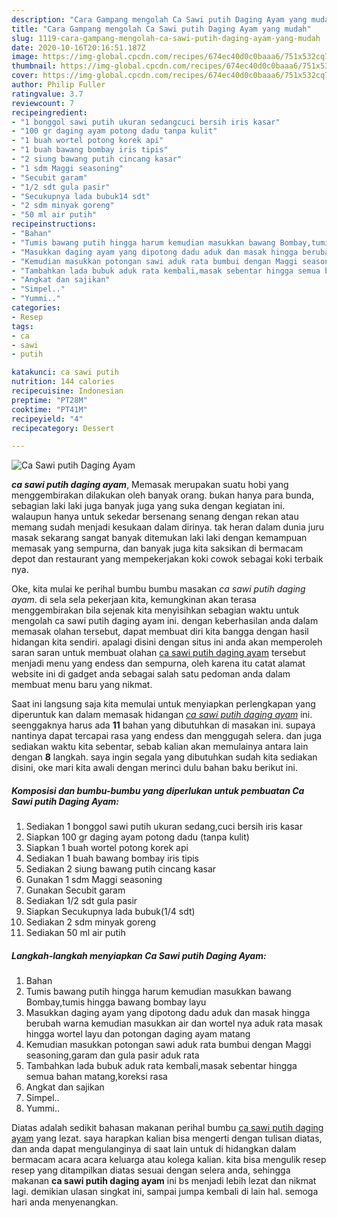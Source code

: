 ```yaml
---
description: "Cara Gampang mengolah Ca Sawi putih Daging Ayam yang mudah"
title: "Cara Gampang mengolah Ca Sawi putih Daging Ayam yang mudah"
slug: 1119-cara-gampang-mengolah-ca-sawi-putih-daging-ayam-yang-mudah
date: 2020-10-16T20:16:51.187Z
image: https://img-global.cpcdn.com/recipes/674ec40d0c0baaa6/751x532cq70/ca-sawi-putih-daging-ayam-foto-resep-utama.jpg
thumbnail: https://img-global.cpcdn.com/recipes/674ec40d0c0baaa6/751x532cq70/ca-sawi-putih-daging-ayam-foto-resep-utama.jpg
cover: https://img-global.cpcdn.com/recipes/674ec40d0c0baaa6/751x532cq70/ca-sawi-putih-daging-ayam-foto-resep-utama.jpg
author: Philip Fuller
ratingvalue: 3.7
reviewcount: 7
recipeingredient:
- "1 bonggol sawi putih ukuran sedangcuci bersih iris kasar"
- "100 gr daging ayam potong dadu tanpa kulit"
- "1 buah wortel potong korek api"
- "1 buah bawang bombay iris tipis"
- "2 siung bawang putih cincang kasar"
- "1 sdm Maggi seasoning"
- "Secubit garam"
- "1/2 sdt gula pasir"
- "Secukupnya lada bubuk14 sdt"
- "2 sdm minyak goreng"
- "50 ml air putih"
recipeinstructions:
- "Bahan"
- "Tumis bawang putih hingga harum kemudian masukkan bawang Bombay,tumis hingga bawang bombay layu"
- "Masukkan daging ayam yang dipotong dadu aduk dan masak hingga berubah warna kemudian masukkan air dan wortel nya aduk rata masak hingga wortel layu dan potongan daging ayam matang"
- "Kemudian masukkan potongan sawi aduk rata bumbui dengan Maggi seasoning,garam dan gula pasir aduk rata"
- "Tambahkan lada bubuk aduk rata kembali,masak sebentar hingga semua bahan matang,koreksi rasa"
- "Angkat dan sajikan"
- "Simpel.."
- "Yummi.."
categories:
- Resep
tags:
- ca
- sawi
- putih

katakunci: ca sawi putih 
nutrition: 144 calories
recipecuisine: Indonesian
preptime: "PT28M"
cooktime: "PT41M"
recipeyield: "4"
recipecategory: Dessert

---
```



![Ca Sawi putih Daging Ayam](https://img-global.cpcdn.com/recipes/674ec40d0c0baaa6/751x532cq70/ca-sawi-putih-daging-ayam-foto-resep-utama.jpg)

<b><i>ca sawi putih daging ayam</i></b>, Memasak merupakan suatu hobi yang menggembirakan dilakukan oleh banyak orang. bukan hanya para bunda, sebagian laki laki juga banyak juga yang suka dengan kegiatan ini. walaupun hanya untuk sekedar bersenang senang dengan rekan atau memang sudah menjadi kesukaan dalam dirinya. tak heran dalam dunia juru masak sekarang sangat banyak ditemukan laki laki dengan kemampuan memasak yang sempurna, dan banyak juga kita saksikan di bermacam depot dan restaurant yang mempekerjakan koki cowok sebagai koki terbaik nya.

Oke, kita mulai ke perihal bumbu bumbu masakan <i>ca sawi putih daging ayam</i>. di sela sela pekerjaan kita, kemungkinan akan terasa menggembirakan bila sejenak kita menyisihkan sebagian waktu untuk mengolah ca sawi putih daging ayam ini. dengan keberhasilan anda dalam memasak olahan tersebut, dapat membuat diri kita bangga dengan hasil hidangan kita sendiri. apalagi disini dengan situs ini anda akan memperoleh saran saran untuk membuat olahan <u>ca sawi putih daging ayam</u> tersebut menjadi menu yang endess dan sempurna, oleh karena itu catat alamat website ini di gadget anda sebagai salah satu pedoman anda dalam membuat menu baru yang nikmat.




Saat ini langsung saja kita memulai untuk menyiapkan perlengkapan yang diperuntuk kan dalam memasak hidangan <u><i>ca sawi putih daging ayam</i></u> ini. seenggaknya harus ada <b>11</b> bahan yang dibutuhkan di masakan ini. supaya nantinya dapat tercapai rasa yang endess dan menggugah selera. dan juga sediakan waktu kita sebentar, sebab kalian akan memulainya antara lain dengan <b>8</b> langkah. saya ingin segala yang dibutuhkan sudah kita sediakan disini, oke mari kita awali dengan merinci dulu bahan baku berikut ini.

<!--inarticleads1-->

##### Komposisi dan bumbu-bumbu yang diperlukan untuk pembuatan Ca Sawi putih Daging Ayam:

1. Sediakan 1 bonggol sawi putih ukuran sedang,cuci bersih iris kasar
1. Siapkan 100 gr daging ayam potong dadu (tanpa kulit)
1. Siapkan 1 buah wortel potong korek api
1. Sediakan 1 buah bawang bombay iris tipis
1. Sediakan 2 siung bawang putih cincang kasar
1. Gunakan 1 sdm Maggi seasoning
1. Gunakan Secubit garam
1. Sediakan 1/2 sdt gula pasir
1. Siapkan Secukupnya lada bubuk(1/4 sdt)
1. Sediakan 2 sdm minyak goreng
1. Sediakan 50 ml air putih




<!--inarticleads2-->

##### Langkah-langkah menyiapkan Ca Sawi putih Daging Ayam:

1. Bahan
1. Tumis bawang putih hingga harum kemudian masukkan bawang Bombay,tumis hingga bawang bombay layu
1. Masukkan daging ayam yang dipotong dadu aduk dan masak hingga berubah warna kemudian masukkan air dan wortel nya aduk rata masak hingga wortel layu dan potongan daging ayam matang
1. Kemudian masukkan potongan sawi aduk rata bumbui dengan Maggi seasoning,garam dan gula pasir aduk rata
1. Tambahkan lada bubuk aduk rata kembali,masak sebentar hingga semua bahan matang,koreksi rasa
1. Angkat dan sajikan
1. Simpel..
1. Yummi..




Diatas adalah sedikit bahasan makanan perihal bumbu <u>ca sawi putih daging ayam</u> yang lezat. saya harapkan kalian bisa mengerti dengan tulisan diatas, dan anda dapat mengulanginya di saat lain untuk di hidangkan dalam bermacam acara acara keluarga atau kolega kalian. kita bisa mengulik resep resep yang ditampilkan diatas sesuai dengan selera anda, sehingga makanan <b>ca sawi putih daging ayam</b> ini bs menjadi lebih lezat dan nikmat lagi. demikian ulasan singkat ini, sampai jumpa kembali di lain hal. semoga hari anda menyenangkan.
